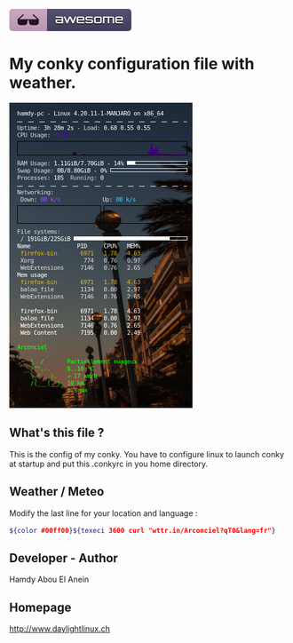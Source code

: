 ![Awesome](awesome.svg)

# My conky configuration file with weather. 


![Screenshot](conky2.png)


## What's this file ?

This is the config of my conky. You have to configure linux to launch conky at startup and put this .conkyrc in you home directory.  


## Weather / Meteo

Modify the last line for your location and language :

```sh
${color #00ff00}${texeci 3600 curl "wttr.in/Arconciel?qT0&lang=fr"}
```

## Developer - Author

Hamdy Abou El Anein

## Homepage

http://www.daylightlinux.ch 
